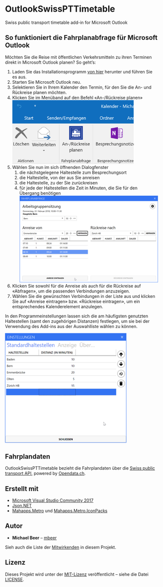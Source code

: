 ﻿# OutlookSwissPTTimetable
Swiss public transport timetable add-in for Microsoft Outlook

## So funktioniert die Fahrplanabfrage für Microsoft Outlook

Möchten Sie die Reise mit öffentlichen Verkehrsmitteln zu ihren Terminen direkt in Microsoft Outlook planen? So geht’s:

1. Laden Sie das Installationsprogramm [von hier](https://github.com/mbeer/OutlookSwissPTTimetable/raw/master/publish/setup.exe) herunter und führen Sie es aus.
1. Starten Sie Microsoft Outlook neu.
1. Selektieren Sie in Ihrem Kalender den Termin, für den Sie die An- und Rückreise planen möchten.
1. Klicken Sie im Menüband auf den Befehl «An-/Rückreise planen»  
    <img src="docs/RibbonButton.png" width="400" title="Menüband">
1. Wählen Sie nun im sich öffnenden Dialogfenster
    1. die nächstgelegene Haltestelle zum Besprechungsort
	1. die Haltestelle, von der aus Sie anreisen
	1. die Haltestelle, zu der Sie zurückreisen
	1. für jede der Haltestellen die Zeit in Minuten, die Sie für den Übergang benötigen  
        ![Hauptfenster](docs/MainWindow.png)
1. Klicken Sie sowohl für die Anreise als auch für die Rückreise auf «Abfragen», um die passenden Verbindungen anzuzeigen.
1. Wählen Sie die gewünschten Verbindungen in der Liste aus und klicken Sie auf «Anreise eintragen» bzw. «Rückreise eintragen», um ein entsprechendes Kalenderelement anzulegen.

In den Programmeinstellungen lassen sich die am häufigsten genutzten Haltestellen (samt den zugehörigen Distanzen) festlegen, um sie bei der Verwendung des Add-ins aus der Auswahlliste wählen zu können.

<img src="docs/SettingsWindow.png" width="400" title="Einstellungsfenster">


## Fahrplandaten

OutlookSwissPTTimetable bezieht die Fahrplandaten über die [Swiss public transport API](https://transport.opendata.ch/), powered by [Opendata.ch](https://opendata.ch/).

## Erstellt mit

* [Microsoft Visual Studio Community 2017](https://www.visualstudio.com/de/vs/)
* [Json.NET](https://www.newtonsoft.com/json)
* [Mahapps.Metro](https://github.com/MahApps/MahApps.Metro) und [Mahapps.Metro.IconPacks](https://github.com/MahApps/MahApps.Metro.IconPacks)

## Autor

* **Michael Beer** – [mbeer](https://github.com/mbeer/)

Sieh auch die Liste der [Mitwirkenden](https://github.com/mbeer/OutlookSwissPTTimetable/contributors) in diesem Projekt.

## Lizenz

Dieses Projekt wird unter der [MIT-Lizenz](https://de.wikipedia.org/wiki/MIT-Lizenz) veröffentlicht – siehe die Datei [LICENSE](LICENSE).



